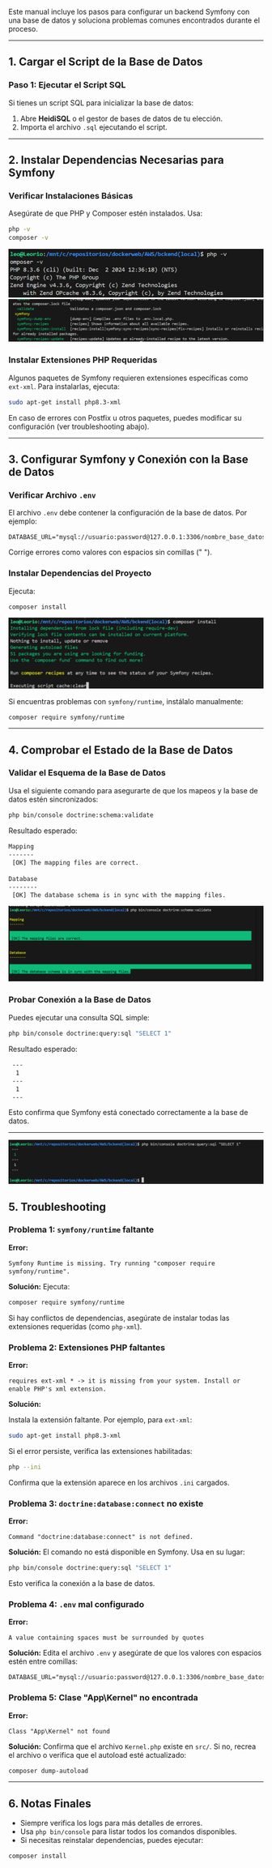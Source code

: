 Este manual incluye los pasos para configurar un backend Symfony con una base de datos y soluciona problemas comunes encontrados durante el proceso.

---

## 1. **Cargar el Script de la Base de Datos**

### Paso 1: Ejecutar el Script SQL

Si tienes un script SQL para inicializar la base de datos:

1. Abre **HeidiSQL** o el gestor de bases de datos de tu elección.
2. Importa el archivo `.sql` ejecutando el script.

---

## 2. **Instalar Dependencias Necesarias para Symfony**

### Verificar Instalaciones Básicas

Asegúrate de que PHP y Composer estén instalados. Usa:

```bash
php -v
composer -v

```
![alt text](image.png)
![alt text](image-1.png)

### Instalar Extensiones PHP Requeridas

Algunos paquetes de Symfony requieren extensiones específicas como `ext-xml`. Para instalarlas, ejecuta:

```bash
sudo apt-get install php8.3-xml

```

En caso de errores con Postfix u otros paquetes, puedes modificar su configuración (ver troubleshooting abajo).

---

## 3. **Configurar Symfony y Conexión con la Base de Datos**

### Verificar Archivo `.env`

El archivo `.env` debe contener la configuración de la base de datos. Por ejemplo:

```
DATABASE_URL="mysql://usuario:password@127.0.0.1:3306/nombre_base_datos"

```

Corrige errores como valores con espacios sin comillas (" ").

### Instalar Dependencias del Proyecto

Ejecuta:

```bash
composer install

```
![alt text](image-2.png)

Si encuentras problemas con `symfony/runtime`, instálalo manualmente:

```bashca
composer require symfony/runtime

```

---

## 4. **Comprobar el Estado de la Base de Datos**

### Validar el Esquema de la Base de Datos

Usa el siguiente comando para asegurarte de que los mapeos y la base de datos estén sincronizados:

```bash
php bin/console doctrine:schema:validate

```

Resultado esperado:

```
Mapping
-------
 [OK] The mapping files are correct.

Database
--------
 [OK] The database schema is in sync with the mapping files.

```
![alt text](image-3.png)

### Probar Conexión a la Base de Datos

Puedes ejecutar una consulta SQL simple:

```bash
php bin/console doctrine:query:sql "SELECT 1"

```

Resultado esperado:

```
 ---
  1
 ---
  1
 ---

```


Esto confirma que Symfony está conectado correctamente a la base de datos.

---

![alt text](image-4.png)
## 5. **Troubleshooting**

### Problema 1: `symfony/runtime` faltante

**Error:**

```
Symfony Runtime is missing. Try running "composer require symfony/runtime".

```

**Solución:**
Ejecuta:

```bash
composer require symfony/runtime

```

Si hay conflictos de dependencias, asegúrate de instalar todas las extensiones requeridas (como `php-xml`).

### Problema 2: Extensiones PHP faltantes

**Error:**

```
requires ext-xml * -> it is missing from your system. Install or enable PHP's xml extension.

```

**Solución:**

Instala la extensión faltante. Por ejemplo, para `ext-xml`:

```bash
sudo apt-get install php8.3-xml

```

Si el error persiste, verifica las extensiones habilitadas:

```bash
php --ini

```

Confirma que la extensión aparece en los archivos `.ini` cargados.

### Problema 3: `doctrine:database:connect` no existe

**Error:**

```
Command "doctrine:database:connect" is not defined.

```

**Solución:**
El comando no está disponible en Symfony. Usa en su lugar:

```bash
php bin/console doctrine:query:sql "SELECT 1"

```

Esto verifica la conexión a la base de datos.

### Problema 4: `.env` mal configurado

**Error:**

```
A value containing spaces must be surrounded by quotes

```

**Solución:**
Edita el archivo `.env` y asegúrate de que los valores con espacios estén entre comillas:

```
DATABASE_URL="mysql://usuario:password@127.0.0.1:3306/nombre_base_datos"

```

### Problema 5: Clase "App\Kernel" no encontrada

**Error:**

```
Class "App\Kernel" not found

```

**Solución:**
Confirma que el archivo `Kernel.php` existe en `src/`. Si no, recrea el archivo o verifica que el autoload esté actualizado:

```bash
composer dump-autoload

```

---

## 6. **Notas Finales**

- Siempre verifica los logs para más detalles de errores.
- Usa `php bin/console` para listar todos los comandos disponibles.
- Si necesitas reinstalar dependencias, puedes ejecutar:

```bash
composer install

```